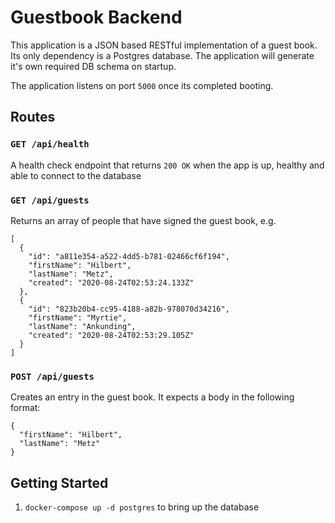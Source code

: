 # Guestbook Backend

This application is a JSON based RESTful implementation of a guest book. Its only dependency is a Postgres database. The application will generate it's own required DB schema on startup.

The application listens on port `5000` once its completed booting.

## Routes

### `GET /api/health`

A health check endpoint that returns `200 OK` when the app is up, healthy and able to connect to the database

### `GET /api/guests`

Returns an array of people that have signed the guest book, e.g.

```
[
  {
    "id": "a811e354-a522-4dd5-b781-02466cf6f194",
    "firstName": "Hilbert",
    "lastName": "Metz",
    "created": "2020-08-24T02:53:24.133Z"
  },
  {
    "id": "823b20b4-cc95-4188-a82b-978070d34216",
    "firstName": "Myrtie",
    "lastName": "Ankunding",
    "created": "2020-08-24T02:53:29.105Z"
  }
]
```

### `POST /api/guests`

Creates an entry in the guest book. It expects a body in the following format:

```
{
  "firstName": "Hilbert",
  "lastName": "Metz"
}
```

## Getting Started

1. `docker-compose up -d postgres` to bring up the database
